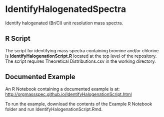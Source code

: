 # IdentifyHalogenatedSpectra
Identify halogenated (Br/Cl) unit resolution mass spectra.

## R Script

The script for identifying mass spectra containing bromine and/or chlorine is __IdentifyHalogenationScript.R__ located at the top level of the repository. The script requires Theoretical Distributions.csv in the working directory.

## Documented Example

An R Notebook containing a documented example is at: http://orgmassspec.github.io/IdentifyHalogenationScript.html

To run the example, download the contents of the Example R Notebook folder and run IdentifyHalogenationScript.Rmd.


